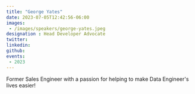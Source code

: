 ```yaml
---
title: "George Yates"
date: 2023-07-05T12:42:56-06:00
images: 
 - /images/speakers/george-yates.jpeg
designation : Head Developer Advocate
twitter: 
linkedin: 
github: 
events:
 - 2023
---
```


Former Sales Engineer with a passion for helping to make Data Engineer's lives easier!
